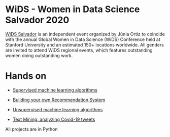 # WiDS - Women in Data Science Salvador 2020

[WiDS Salvador](https://zygon.digital/wids-salvador/) is an independent event organized by Júnia Ortiz to coincide with the annual Global Women in Data Science (WiDS) Conference held at Stanford University and an estimated 150+ locations worldwide. All genders are invited to attend WiDS regional events, which features outstanding women doing outstanding work.

# Hands on

- [Supervised machine learning algorithms]()

- [Building your own Recommendation System]()

- [Unsupervised machine learning algorithms]()

- [Text Mining: analyzing Covid-19 tweets]()

All projects are in Python